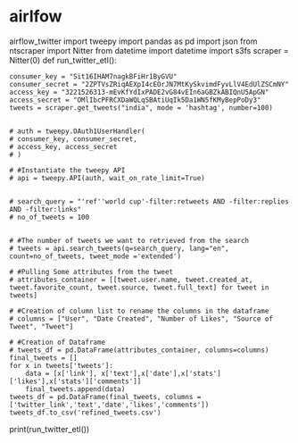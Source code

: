 # airlfow
airflow_twitter
import tweepy
import pandas as pd 
import json
from ntscraper import Nitter
from datetime import datetime
import s3fs 
scraper = Nitter(0)
def run_twitter_etl():

    consumer_key = "Sit16IHAM7nagkBFiHr1ByGVU" 
    consumer_secret = "2ZPTVsZRiqAEXpI4cEOrJN7MtKySkvimdFyvLlV4EdUlZSCmNY" 
    access_key = "3221526313-mEvKfYdIxPADE2vG84vEIn6aGBZkABIQnU5ApGN"
    access_secret = "OMlIbcPFRCXDaWQLqSBAtiUqIk5Da1WN5fKMyBepPoDy3"
    tweets = scraper.get_tweets("india", mode = 'hashtag', number=100)
    

    # auth = tweepy.OAuth1UserHandler(
    # consumer_key, consumer_secret,
    # access_key, access_secret
    # )

    # #Instantiate the tweepy API
    # api = tweepy.API(auth, wait_on_rate_limit=True)


    # search_query = "'ref''world cup'-filter:retweets AND -filter:replies AND -filter:links"
    # no_of_tweets = 100

    
    # #The number of tweets we want to retrieved from the search
    # tweets = api.search_tweets(q=search_query, lang="en", count=no_of_tweets, tweet_mode ='extended')
    
    # #Pulling Some attributes from the tweet
    # attributes_container = [[tweet.user.name, tweet.created_at, tweet.favorite_count, tweet.source, tweet.full_text] for tweet in tweets]

    # #Creation of column list to rename the columns in the dataframe
    # columns = ["User", "Date Created", "Number of Likes", "Source of Tweet", "Tweet"]
    
    # #Creation of Dataframe
    # tweets_df = pd.DataFrame(attributes_container, columns=columns)
    final_tweets = []
    for x in tweets['tweets']:
        data = [x['link'], x['text'],x['date'],x['stats']['likes'],x['stats']['comments']]
        final_tweets.append(data)
    tweets_df = pd.DataFrame(final_tweets, columns =['twitter_link','text','date','likes','comments'])
    tweets_df.to_csv('refined_tweets.csv')
    
    
print(run_twitter_etl())
